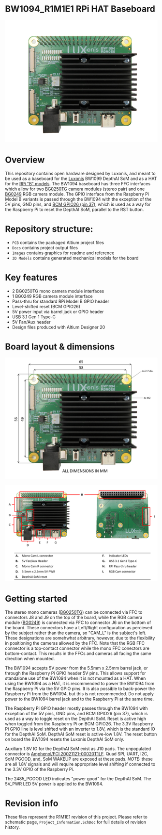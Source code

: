 # BW1094_R1M1E1 RPi HAT Baseboard

![](Images/BW1094_R0M0E0_front.png)

# Overview
This repository contains open hardware designed by Luxonis, and meant to be used as a baseboard for the [Luxonis](https://www.luxonis.com/depthai) BW1099 DepthAI SoM and as a HAT for the [RPi "B" models](https://www.raspberrypi.org/products/). The BW1094 baseboard has three FFC interfaces which allow for two [BG0250TG](https://github.com/luxonis/depthai-hardware/tree/master/BG0250TG_DepthAI_Mono_Camera) camera modules (stereo pair) and one [BG0249](https://github.com/luxonis/depthai-hardware/tree/master/BG0249_DepthAI_RGB_Camera) RGB camera module. The GPIO interface from the Raspberry Pi Model B variants is passed through the BW1094 with the exception of the 5V pins, GND pins, and [BCM GPIO26 (pin 37)](https://www.raspberrypi.org/documentation/usage/gpio/), which is used as a way for the Raspberry Pi to reset the DepthAI SoM, parallel to the RST button.  


# Repository structure:
* `PCB` contains the packaged Altium project files
* `Docs` contains project output files
* `Images` contains graphics for readme and reference
* `3D Models` contains generated mechanical models for the board

# Key features
* 2 BG0250TG mono camera module interfaces
* 1 BG0249 RGB camera module interface
* Pass-thru for standard RPi Model B GPIO header
* Level-shifted reset (BCM GPIO26)
* 5V power input via barrel jack or GPIO header
* USB 3.1 Gen 1 Type-C 
* 5V Fan/Aux header
* Design files produced with Altium Designer 20

# Board layout & dimensions

![](Images/BW1094_R0M0E0_dims.png)

![](Images/BW1094_R0M0E0_diag.png)

# Getting started  
The stereo mono cameras ([BG0250TG](https://github.com/luxonis/depthai-hardware/tree/master/BG0250TG_DepthAI_Mono_Camera)) can be connected via FFC to connectors J8 and J9 on the top of the board, while the RGB camera module ([BG0249](https://github.com/luxonis/depthai-hardware/tree/master/BG0249_DepthAI_RGB_Camera)) is connected via FFC to connector J6 on the bottom of the board. These connectors have a Left/Right configuration as percieved by the subject rather than the camera, so "CAM_L" is the subject's left. These designations are somehwhat arbitrary, however, due to the flexibility in positioning the cameras allowed by the FFC. Note that the RGB FFC connector is a top-contact connector while the mono FFC conectors are bottom-contact. This results in the FFCs and cameras all facing the same direction when mounted. 

The BW1094 accepts 5V power from the 5.5mm x 2.5mm barrel jack, or through the Raspberry Pi GPIO header 5V pins. This allows support for standalone use of the BW1094 when it is not mounted as a HAT. When using the BW1094 as a HAT, it is recommended to power the BW1094 from the Raspberry Pi via the 5V GPIO pins. It is also possible to back-power the Raspberry Pi from the BW1094, but this is not recommended. Do not apply power to the BW1094 barrel jack and to the Raspberry Pi at the same time. 

The Raspberry Pi GPIO header mostly passes through the BW1094 with exception of the 5V pins, GND pins, and BCM GPIO26 (pin 37), which is used as a way to toggle reset on the DepthAI SoM. Reset is active high when toggled from the Raspberry Pi on BCM GPIO26. The 3.3V Raspberry Pi GPIO line is level shifted with an inverter to 1.8V, which is the standard IO for the DepthAI SoM. DepthAI SoM reset is active-low 1.8V. The reset button on board the BW1094 resets the Luxonis DepthAI SoM only. 

Auxiliary 1.8V IO for the DepthAI SoM exist as J10 pads. The unpopulated connector is [Amphenol/FCI 20021121-00020T1LF](https://octopart.com/20021121-00020t1lf-amphenol+icc+%2F+fci-18075649?r=sp). Quad SPI, UART, I2C, SoM PGOOD, and, SoM WAKEUP are exposed at these pads. *NOTE:* these are all 1.8V signals and will require appropriate level shifting if connected to the 3.3V GPIO of the Raspberry Pi.

The 2485_PGOOD LED indicates "power good" for the DepthAI SoM. The 5V_PWR LED 5V power is applied to the BW1094.


# Revision info
These files represent the R1M1E1 revision of this project. Please refer to schematic page, `Project_Information.SchDoc` for full details of revision history.
